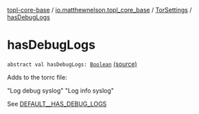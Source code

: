 [topl-core-base](../../index.md) / [io.matthewnelson.topl_core_base](../index.md) / [TorSettings](index.md) / [hasDebugLogs](./has-debug-logs.md)

# hasDebugLogs

`abstract val hasDebugLogs: `[`Boolean`](https://kotlinlang.org/api/latest/jvm/stdlib/kotlin/-boolean/index.html) [(source)](https://github.com/05nelsonm/TorOnionProxyLibrary-Android/blob/master/topl-core-base/src/main/java/io/matthewnelson/topl_core_base/TorSettings.kt#L266)

Adds to the torrc file:

"Log debug syslog"
"Log info syslog"

See [DEFAULT__HAS_DEBUG_LOGS](-d-e-f-a-u-l-t__-h-a-s_-d-e-b-u-g_-l-o-g-s.md)

